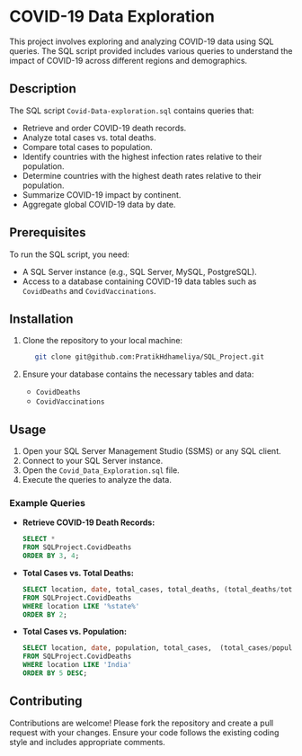 # COVID-19 Data Exploration

This project involves exploring and analyzing COVID-19 data using SQL queries. The SQL script provided includes various queries to understand the impact of COVID-19 across different regions and demographics.

## Description

The SQL script `Covid-Data-exploration.sql` contains queries that:
- Retrieve and order COVID-19 death records.
- Analyze total cases vs. total deaths.
- Compare total cases to population.
- Identify countries with the highest infection rates relative to their population.
- Determine countries with the highest death rates relative to their population.
- Summarize COVID-19 impact by continent.
- Aggregate global COVID-19 data by date.

## Prerequisites

To run the SQL script, you need:
- A SQL Server instance (e.g., SQL Server, MySQL, PostgreSQL).
- Access to a database containing COVID-19 data tables such as `CovidDeaths` and `CovidVaccinations`.

## Installation

1. Clone the repository to your local machine:
    ```bash
       git clone git@github.com:PratikHdhameliya/SQL_Project.git
    ```

2. Ensure your database contains the necessary tables and data:
    - `CovidDeaths`
    - `CovidVaccinations`

## Usage

1. Open your SQL Server Management Studio (SSMS) or any SQL client.
2. Connect to your SQL Server instance.
3. Open the `Covid_Data_Exploration.sql` file.
4. Execute the queries to analyze the data.

### Example Queries

- **Retrieve COVID-19 Death Records:**
    ```sql
    SELECT * 
    FROM SQLProject.CovidDeaths
    ORDER BY 3, 4;
    ```

- **Total Cases vs. Total Deaths:**
    ```sql
    SELECT location, date, total_cases, total_deaths, (total_deaths/total_cases)*100 AS DeathPercentage 
    FROM SQLProject.CovidDeaths
    WHERE location LIKE '%state%'
    ORDER BY 2;
    ```

- **Total Cases vs. Population:**
    ```sql
    SELECT location, date, population, total_cases,  (total_cases/population)*100 AS CasePercentage 
    FROM SQLProject.CovidDeaths
    WHERE location LIKE 'India'
    ORDER BY 5 DESC;
    ```

## Contributing

Contributions are welcome! Please fork the repository and create a pull request with your changes. Ensure your code follows the existing coding style and includes appropriate comments.


